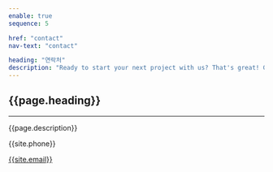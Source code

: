 ```yaml
---
enable: true
sequence: 5

href: "contact"
nav-text: "contact"

heading: "연락처"
description: "Ready to start your next project with us? That's great! Give us a call or send us an email and we will get back to you as soon as possible!"
---
```


<section id="contact">
    <div class="container">
        <div class="row">
            <div class="col-lg-8 mx-auto text-center">
                <h2 class="section-heading">{{page.heading}}</h2>
                <hr class="my-4">
                <p class="mb-5">{{page.description}}</p>
            </div>
        </div>
        <div class="row">
            <div class="col-lg-4 ml-auto text-center">
                <i class="fas fa-phone fa-3x mb-3 sr-contact-1"></i>
                <p>{{site.phone}}</p>
            </div>
            <div class="col-lg-4 mr-auto text-center">
                <i class="fas fa-envelope fa-3x mb-3 sr-contact-2"></i>
                <p>
                    <a href="mailto:{{site.email}}">{{site.email}}</a>
                </p>
            </div>
        </div>
    </div>
</section>